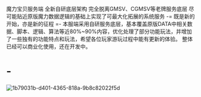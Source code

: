魔力宝贝服务端
全新自研底层架构
完全脱离GMSV、CGMSV等老牌服务底层
尽可能贴近原版魔力数据逻辑的基础上实现了可最大化拓展的系统服务
-= 既是新的开始，亦是新的征程 =-
本服端采用自研服务底层，基本覆盖原版DATA中相关数据、脚本、逻辑、算法等近80%~90%内容，优化处理了部分功能玩法，并增加了一些独有的功能特点和玩法，希望各位玩家游玩过程中能有更新的体验。
整体已经可以商业化使用，还在开发中。
# -
![1b79031b-d401-4365-818a-9b8c82022f5d](https://github.com/user-attachments/assets/03add7ac-0c0b-43ca-92b6-8b4c90d0f2c7)
